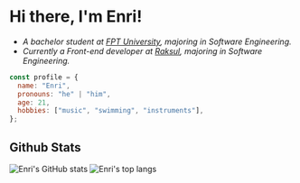 # Hi there, I'm Enri!

- <em>A bachelor student at <a href="https://hcmuni.fpt.edu.vn/">FPT University</a>, majoring in Software Engineering.</br>
  </em>
- <em>Currently a Front-end developer at <a href="https://recruit.raksul.com/">Raksul</a>, majoring in Software Engineering.</br>
  </em>

```javascript
const profile = {
  name: "Enri",
  pronouns: "he" | "him",
  age: 21,
  hobbies: ["music", "swimming", "instruments"],
};
```

## Github Stats

![Enri's GitHub stats](https://github-readme-stats.vercel.app/api?username=anaverage-enri&show_icons=true&theme=radical&count_private=true&include_all_commits=true&hide_border=true)
![Enri's top langs](https://github-readme-stats.vercel.app/api/top-langs/?username=anaverage-enri&theme=radical&hide_border=true&layout=compact&langs_count=10)

<!-- <a href="https://github.com/iCharlesZ">
  <img src="https://img.shields.io/github/followers/anaverage-enri">
</a>
<a href="https://github.com/iCharlesZ">
   <img src="https://komarev.com/ghpvc/?username=anaverage-enri">
</a> -->
